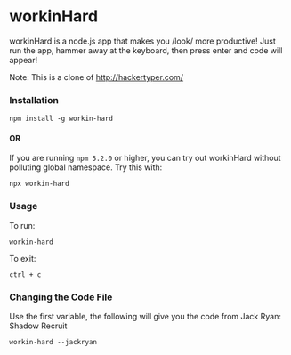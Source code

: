 workinHard
==========

workinHard is a node.js app that makes you /look/ more productive!
Just run the app, hammer away at the keyboard, then press enter and code will appear!

Note: This is a clone of http://hackertyper.com/

### Installation
```
npm install -g workin-hard
```
#### OR
If you are running `npm 5.2.0` or higher, you can try out workinHard without polluting global namespace. 
Try this with:
```
npx workin-hard
```

### Usage
To run:
```
workin-hard
```

To exit:
```
ctrl + c
```

### Changing the Code File
Use the first variable, the following will give you the code from Jack Ryan: Shadow Recruit
```
workin-hard --jackryan
```
